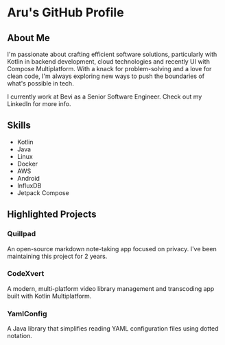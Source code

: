 # Aru's GitHub Profile 

## About Me
I'm passionate about crafting efficient software solutions, particularly with Kotlin in backend development, cloud technologies and recently UI with Compose Multiplatform. With a knack for problem-solving and a love for clean code, I'm always exploring new ways to push the boundaries of what's possible in tech.

I currently work at Bevi as a Senior Software Engineer. Check out my LinkedIn for more info.

## Skills
- Kotlin
- Java
- Linux 
- Docker
- AWS
- Android
- InfluxDB
- Jetpack Compose

## Highlighted Projects

### Quillpad
An open-source markdown note-taking app focused on privacy. I've been maintaining this project for 2 years.

### CodeXvert
A modern, multi-platform video library management and transcoding app built with Kotlin Multiplatform. 

### YamlConfig
A Java library that simplifies reading YAML configuration files using dotted notation.
